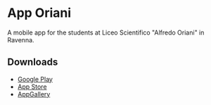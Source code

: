 # App Oriani
A mobile app for the students at Liceo Scientifico "Alfredo Oriani" in Ravenna.

## Downloads
- [Google Play](https://play.google.com/store/apps/details?id=it.edu.liceoscientificoravenna.apporiani&gl=IT)
- [App Store](https://apps.apple.com/it/app/app-oriani/id1531844939)
- [AppGallery](https://appgallery.cloud.huawei.com/ag/n/app/C103011083?channelId=sito_liceo&id=5013601de18f4a67ad24e8227ad50bda&s=63F68391FEF91BE5BFAD3EE9B39B956D7AE6896733B67F1239647995DACD97EE&detailType=0&v=)
